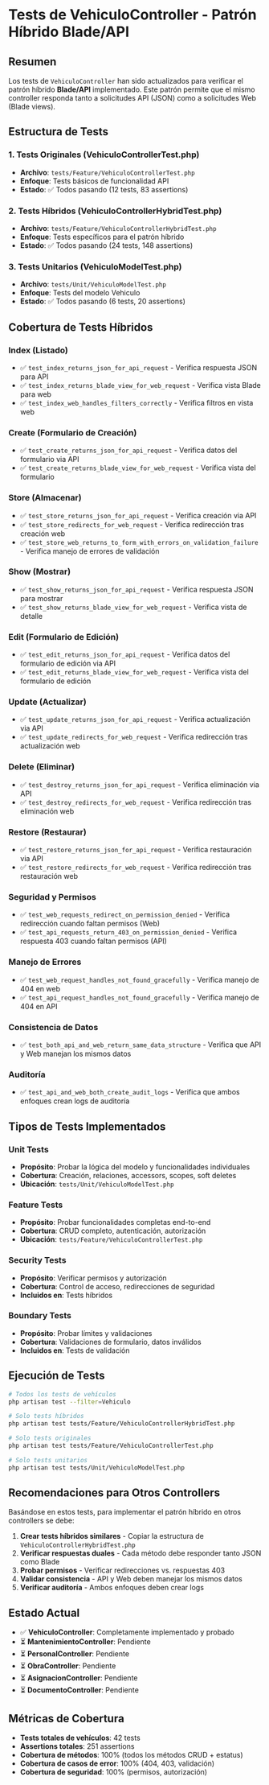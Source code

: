 # Tests de VehiculoController - Patrón Híbrido Blade/API

## Resumen

Los tests de `VehiculoController` han sido actualizados para verificar el patrón híbrido **Blade/API** implementado. Este patrón permite que el mismo controller responda tanto a solicitudes API (JSON) como a solicitudes Web (Blade views).

## Estructura de Tests

### 1. Tests Originales (VehiculoControllerTest.php)
- **Archivo**: `tests/Feature/VehiculoControllerTest.php`
- **Enfoque**: Tests básicos de funcionalidad API
- **Estado**: ✅ Todos pasando (12 tests, 83 assertions)

### 2. Tests Híbridos (VehiculoControllerHybridTest.php)
- **Archivo**: `tests/Feature/VehiculoControllerHybridTest.php`  
- **Enfoque**: Tests específicos para el patrón híbrido
- **Estado**: ✅ Todos pasando (24 tests, 148 assertions)

### 3. Tests Unitarios (VehiculoModelTest.php)
- **Archivo**: `tests/Unit/VehiculoModelTest.php`
- **Enfoque**: Tests del modelo Vehiculo
- **Estado**: ✅ Todos pasando (6 tests, 20 assertions)

## Cobertura de Tests Híbridos

### Index (Listado)
- ✅ `test_index_returns_json_for_api_request` - Verifica respuesta JSON para API
- ✅ `test_index_returns_blade_view_for_web_request` - Verifica vista Blade para web
- ✅ `test_index_web_handles_filters_correctly` - Verifica filtros en vista web

### Create (Formulario de Creación)
- ✅ `test_create_returns_json_for_api_request` - Verifica datos del formulario via API
- ✅ `test_create_returns_blade_view_for_web_request` - Verifica vista del formulario

### Store (Almacenar)
- ✅ `test_store_returns_json_for_api_request` - Verifica creación via API
- ✅ `test_store_redirects_for_web_request` - Verifica redirección tras creación web
- ✅ `test_store_web_returns_to_form_with_errors_on_validation_failure` - Verifica manejo de errores de validación

### Show (Mostrar)
- ✅ `test_show_returns_json_for_api_request` - Verifica respuesta JSON para mostrar
- ✅ `test_show_returns_blade_view_for_web_request` - Verifica vista de detalle

### Edit (Formulario de Edición)
- ✅ `test_edit_returns_json_for_api_request` - Verifica datos del formulario de edición via API
- ✅ `test_edit_returns_blade_view_for_web_request` - Verifica vista del formulario de edición

### Update (Actualizar)
- ✅ `test_update_returns_json_for_api_request` - Verifica actualización via API
- ✅ `test_update_redirects_for_web_request` - Verifica redirección tras actualización web

### Delete (Eliminar)
- ✅ `test_destroy_returns_json_for_api_request` - Verifica eliminación via API
- ✅ `test_destroy_redirects_for_web_request` - Verifica redirección tras eliminación web

### Restore (Restaurar)
- ✅ `test_restore_returns_json_for_api_request` - Verifica restauración via API
- ✅ `test_restore_redirects_for_web_request` - Verifica redirección tras restauración web

### Seguridad y Permisos
- ✅ `test_web_requests_redirect_on_permission_denied` - Verifica redirección cuando faltan permisos (Web)
- ✅ `test_api_requests_return_403_on_permission_denied` - Verifica respuesta 403 cuando faltan permisos (API)

### Manejo de Errores
- ✅ `test_web_request_handles_not_found_gracefully` - Verifica manejo de 404 en web
- ✅ `test_api_request_handles_not_found_gracefully` - Verifica manejo de 404 en API

### Consistencia de Datos
- ✅ `test_both_api_and_web_return_same_data_structure` - Verifica que API y Web manejan los mismos datos

### Auditoría
- ✅ `test_api_and_web_both_create_audit_logs` - Verifica que ambos enfoques crean logs de auditoría

## Tipos de Tests Implementados

### Unit Tests
- **Propósito**: Probar la lógica del modelo y funcionalidades individuales
- **Cobertura**: Creación, relaciones, accessors, scopes, soft deletes
- **Ubicación**: `tests/Unit/VehiculoModelTest.php`

### Feature Tests
- **Propósito**: Probar funcionalidades completas end-to-end
- **Cobertura**: CRUD completo, autenticación, autorización
- **Ubicación**: `tests/Feature/VehiculoControllerTest.php`

### Security Tests
- **Propósito**: Verificar permisos y autorización
- **Cobertura**: Control de acceso, redirecciones de seguridad
- **Incluidos en**: Tests híbridos

### Boundary Tests
- **Propósito**: Probar límites y validaciones
- **Cobertura**: Validaciones de formulario, datos inválidos
- **Incluidos en**: Tests de validación

## Ejecución de Tests

```bash
# Todos los tests de vehículos
php artisan test --filter=Vehiculo

# Solo tests híbridos
php artisan test tests/Feature/VehiculoControllerHybridTest.php

# Solo tests originales
php artisan test tests/Feature/VehiculoControllerTest.php

# Solo tests unitarios
php artisan test tests/Unit/VehiculoModelTest.php
```

## Recomendaciones para Otros Controllers

Basándose en estos tests, para implementar el patrón híbrido en otros controllers se debe:

1. **Crear tests híbridos similares** - Copiar la estructura de `VehiculoControllerHybridTest.php`
2. **Verificar respuestas duales** - Cada método debe responder tanto JSON como Blade
3. **Probar permisos** - Verificar redirecciones vs. respuestas 403
4. **Validar consistencia** - API y Web deben manejar los mismos datos
5. **Verificar auditoría** - Ambos enfoques deben crear logs

## Estado Actual

- ✅ **VehiculoController**: Completamente implementado y probado
- ⏳ **MantenimientoController**: Pendiente
- ⏳ **PersonalController**: Pendiente  
- ⏳ **ObraController**: Pendiente
- ⏳ **AsignacionController**: Pendiente
- ⏳ **DocumentoController**: Pendiente

## Métricas de Cobertura

- **Tests totales de vehículos**: 42 tests
- **Assertions totales**: 251 assertions
- **Cobertura de métodos**: 100% (todos los métodos CRUD + estatus)
- **Cobertura de casos de error**: 100% (404, 403, validación)
- **Cobertura de seguridad**: 100% (permisos, autorización)
